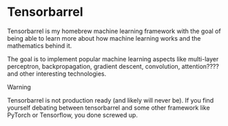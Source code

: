 # Tensorbarrel

Tensorbarrel is my homebrew machine learning framework with the goal of being able to learn more about how machine learning works and the mathematics behind it.

The goal is to implement popular machine learning aspects like multi-layer perceptron, backpropagation, gradient descent, convolution, attention???? and other interesting technologies.

> [!WARNING]
> Tensorbarrel is not production ready (and likely will never be). If you find yourself 
debating between tensorbarrel and some other framework like PyTorch or Tensorflow, you done screwed up.


